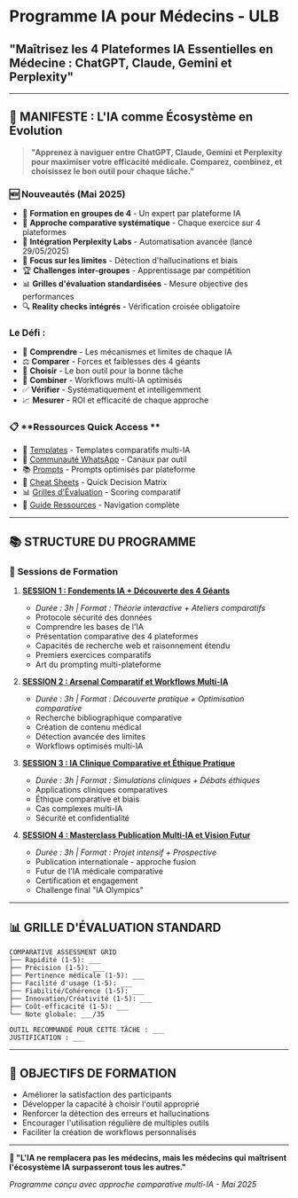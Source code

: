 # Programme IA pour Médecins - ULB 
## "Maîtrisez les 4 Plateformes IA Essentielles en Médecine : ChatGPT, Claude, Gemini et Perplexity"

---

## 🎯 **MANIFESTE : L'IA comme Écosystème en Évolution**

> **"Apprenez à naviguer entre ChatGPT, Claude, Gemini et Perplexity pour maximiser votre efficacité médicale. Comparez, combinez, et choisissez le bon outil pour chaque tâche."**

### 🆕 **Nouveautés (Mai 2025)**
- 👥 **Formation en groupes de 4** - Un expert par plateforme IA
- 🔄 **Approche comparative systématique** - Chaque exercice sur 4 plateformes
- 🚀 **Intégration Perplexity Labs** - Automatisation avancée (lancé 29/05/2025)
- 🎯 **Focus sur les limites** - Détection d'hallucinations et biais
- 🏆 **Challenges inter-groupes** - Apprentissage par compétition 
- 📊 **Grilles d'évaluation standardisées** - Mesure objective des performances
- 🔍 **Reality checks intégrés** - Vérification croisée obligatoire

### Le Défi : 
- 🧠 **Comprendre** - Les mécanismes et limites de chaque IA
- ⚖️ **Comparer** - Forces et faiblesses des 4 géants
- 🎯 **Choisir** - Le bon outil pour la bonne tâche
- 🔄 **Combiner** - Workflows multi-IA optimisés
- ✅ **Vérifier** - Systématiquement et intelligemment
- 📈 **Mesurer** - ROI et efficacité de chaque approche

### 📋 **Ressources Quick Access **
- 📱 [Templates](../ressources/templates_all.md) - Templates comparatifs multi-IA
- 💬 [Communauté WhatsApp](../ressources/whatsapp_collaboration_guide.md) - Canaux par outil
- 📚 [Prompts](../ressources/bibliotheque_prompts.md) - Prompts optimisés par plateforme
- 🔧 [Cheat Sheets](../ressources/cheatsheets_sessions.md) - Quick Decision Matrix
- 📊 [Grilles d'Évaluation](../ressources/grilles_evaluation.md) - Scoring comparatif
- 📖 [Guide Ressources](../ressources/README.md) - Navigation complète

---

## 📚 **STRUCTURE DU PROGRAMME**

### 📅 **Sessions de Formation**

1. **[SESSION 1 : Fondements IA + Découverte des 4 Géants](./session1_fondements_decouverte.md)**
   - *Durée : 3h | Format : Théorie interactive + Ateliers comparatifs*
   - Protocole sécurité des données
   - Comprendre les bases de l'IA
   - Présentation comparative des 4 plateformes
   - Capacités de recherche web et raisonnement étendu
   - Premiers exercices comparatifs
   - Art du prompting multi-plateforme

2. **[SESSION 2 : Arsenal Comparatif et Workflows Multi-IA](./session2_arsenal_workflows.md)**
   - *Durée : 3h | Format : Découverte pratique + Optimisation comparative*
   - Recherche bibliographique comparative
   - Création de contenu médical
   - Détection avancée des limites
   - Workflows optimisés multi-IA

3. **[SESSION 3 : IA Clinique Comparative et Éthique Pratique](./session3_clinique_ethique.md)**
   - *Durée : 3h | Format : Simulations cliniques + Débats éthiques*
   - Applications cliniques comparatives
   - Éthique comparative et biais
   - Cas complexes multi-IA
   - Sécurité et confidentialité

4. **[SESSION 4 : Masterclass Publication Multi-IA et Vision Futur](./session4_publication_futur.md)**
   - *Durée : 3h | Format : Projet intensif + Prospective*
   - Publication internationale - approche fusion
   - Futur de l'IA médicale comparative
   - Certification et engagement
   - Challenge final "IA Olympics"

---

## 📊 **GRILLE D'ÉVALUATION STANDARD**
```
COMPARATIVE ASSESSMENT GRID
├── Rapidité (1-5): ___
├── Précision (1-5): ___
├── Pertinence médicale (1-5): ___
├── Facilité d'usage (1-5): ___
├── Fiabilité/Cohérence (1-5): ___
├── Innovation/Créativité (1-5): ___
├── Coût-efficacité (1-5): ___
└── Note globale: ___/35

OUTIL RECOMMANDÉ POUR CETTE TÂCHE : ___
JUSTIFICATION : ___
```

---

## 🎯 **OBJECTIFS DE FORMATION**
- Améliorer la satisfaction des participants
- Développer la capacité à choisir l'outil approprié
- Renforcer la détection des erreurs et hallucinations
- Encourager l'utilisation régulière de multiples outils
- Faciliter la création de workflows personnalisés

---

**🚀 "L'IA ne remplacera pas les médecins, mais les médecins qui maîtrisent l'écosystème IA surpasseront tous les autres."**

*Programme conçu avec approche comparative multi-IA - Mai 2025*
